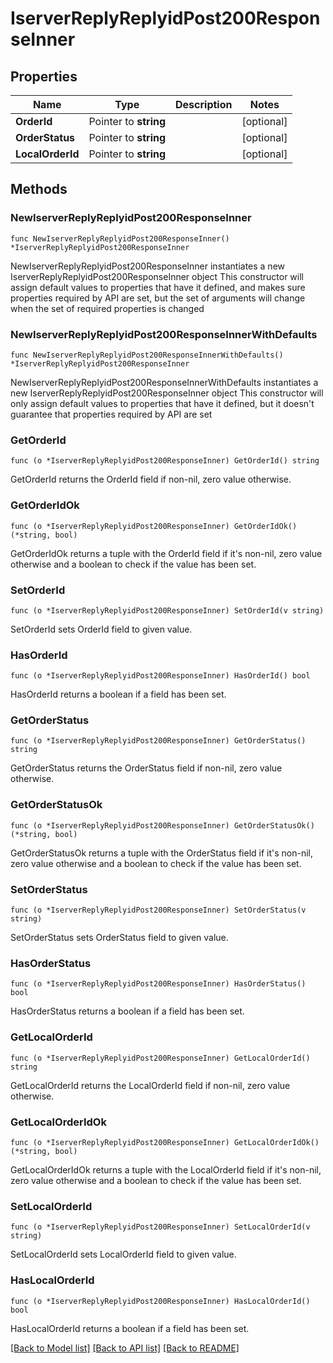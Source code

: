 # IserverReplyReplyidPost200ResponseInner

## Properties

Name | Type | Description | Notes
------------ | ------------- | ------------- | -------------
**OrderId** | Pointer to **string** |  | [optional] 
**OrderStatus** | Pointer to **string** |  | [optional] 
**LocalOrderId** | Pointer to **string** |  | [optional] 

## Methods

### NewIserverReplyReplyidPost200ResponseInner

`func NewIserverReplyReplyidPost200ResponseInner() *IserverReplyReplyidPost200ResponseInner`

NewIserverReplyReplyidPost200ResponseInner instantiates a new IserverReplyReplyidPost200ResponseInner object
This constructor will assign default values to properties that have it defined,
and makes sure properties required by API are set, but the set of arguments
will change when the set of required properties is changed

### NewIserverReplyReplyidPost200ResponseInnerWithDefaults

`func NewIserverReplyReplyidPost200ResponseInnerWithDefaults() *IserverReplyReplyidPost200ResponseInner`

NewIserverReplyReplyidPost200ResponseInnerWithDefaults instantiates a new IserverReplyReplyidPost200ResponseInner object
This constructor will only assign default values to properties that have it defined,
but it doesn't guarantee that properties required by API are set

### GetOrderId

`func (o *IserverReplyReplyidPost200ResponseInner) GetOrderId() string`

GetOrderId returns the OrderId field if non-nil, zero value otherwise.

### GetOrderIdOk

`func (o *IserverReplyReplyidPost200ResponseInner) GetOrderIdOk() (*string, bool)`

GetOrderIdOk returns a tuple with the OrderId field if it's non-nil, zero value otherwise
and a boolean to check if the value has been set.

### SetOrderId

`func (o *IserverReplyReplyidPost200ResponseInner) SetOrderId(v string)`

SetOrderId sets OrderId field to given value.

### HasOrderId

`func (o *IserverReplyReplyidPost200ResponseInner) HasOrderId() bool`

HasOrderId returns a boolean if a field has been set.

### GetOrderStatus

`func (o *IserverReplyReplyidPost200ResponseInner) GetOrderStatus() string`

GetOrderStatus returns the OrderStatus field if non-nil, zero value otherwise.

### GetOrderStatusOk

`func (o *IserverReplyReplyidPost200ResponseInner) GetOrderStatusOk() (*string, bool)`

GetOrderStatusOk returns a tuple with the OrderStatus field if it's non-nil, zero value otherwise
and a boolean to check if the value has been set.

### SetOrderStatus

`func (o *IserverReplyReplyidPost200ResponseInner) SetOrderStatus(v string)`

SetOrderStatus sets OrderStatus field to given value.

### HasOrderStatus

`func (o *IserverReplyReplyidPost200ResponseInner) HasOrderStatus() bool`

HasOrderStatus returns a boolean if a field has been set.

### GetLocalOrderId

`func (o *IserverReplyReplyidPost200ResponseInner) GetLocalOrderId() string`

GetLocalOrderId returns the LocalOrderId field if non-nil, zero value otherwise.

### GetLocalOrderIdOk

`func (o *IserverReplyReplyidPost200ResponseInner) GetLocalOrderIdOk() (*string, bool)`

GetLocalOrderIdOk returns a tuple with the LocalOrderId field if it's non-nil, zero value otherwise
and a boolean to check if the value has been set.

### SetLocalOrderId

`func (o *IserverReplyReplyidPost200ResponseInner) SetLocalOrderId(v string)`

SetLocalOrderId sets LocalOrderId field to given value.

### HasLocalOrderId

`func (o *IserverReplyReplyidPost200ResponseInner) HasLocalOrderId() bool`

HasLocalOrderId returns a boolean if a field has been set.


[[Back to Model list]](../README.md#documentation-for-models) [[Back to API list]](../README.md#documentation-for-api-endpoints) [[Back to README]](../README.md)


